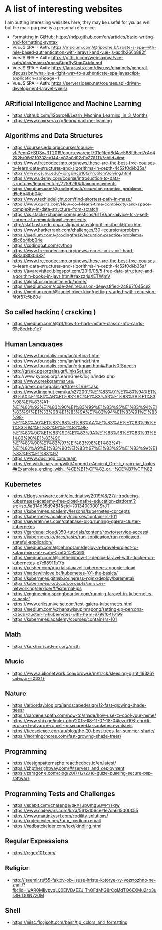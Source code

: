 # A list of interesting websites

I am putting interesting websites here, they may be useful for you as well but the main purpose
is a personal reference.

- Formatting in GitHub: https://help.github.com/en/articles/basic-writing-and-formatting-syntax
- VueJS SPA + Auth: https://medium.com/@ripoche.b/create-a-spa-with-role-based-authentication-with-laravel-and-vue-js-ac4b260b882f
- VueJS SPA + Auth: https://github.com/websanova/vue-auth/blob/master/docs/StepByStepGuide.md
- VueJS SPA + Auth: https://laracasts.com/discuss/channels/general-discussion/what-is-a-right-way-to-authenticate-spa-javascript-application-api?page=1
- VueJS SPA + Auth: https://serversideup.net/courses/api-driven-development-laravel-vuejs/


## ARtificial Intelligence and Machine Learning

- https://github.com/llSourcell/Learn_Machine_Learning_in_3_Months
- https://www.coursera.org/learn/machine-learning
## Algorithms and Data Structures

- https://courses.edx.org/courses/course-v1:PennX+SD3x+3T2019/courseware/ef701e0fcd8d4ac588fdbcd7e4e4202b/05d210732ec144ec83a8d92d1e276111/?child=first
- https://www.freecodecamp.org/news/these-are-the-best-free-courses-to-learn-data-structures-and-algorithms-in-depth-4d52f0d6b35a/
- https://www.cs.jhu.edu/~jorgev/cs106/ProblemSolving.html
- https://www.udemy.com/course/introduction-to-data-structures/learn/lecture/7259290##announcements
- https://medium.com/@codingfreak/recursion-practice-problems-d8c6b4fbb04e
- https://www.techiedelight.com/find-shortest-path-in-maze/
- https://www.quora.com/How-do-I-learn-time-complexity-and-space-complexity-in-data-structure-from-scratch
- https://cs.stackexchange.com/questions/61170/an-advice-to-a-self-learner-of-computational-complexity
- http://staff.ustc.edu.cn/~csli/graduate/algorithms/book6/toc.htm
- https://www.hackerrank.com/challenges/30-recursion/problem
- https://medium.com/@codingfreak/recursion-practice-problems-d8c6b4fbb04e
- https://codingbat.com/python
- https://www.freecodecamp.org/news/recursion-is-not-hard-858a48830d83/
- https://www.freecodecamp.org/news/these-are-the-best-free-courses-to-learn-data-structures-and-algorithms-in-depth-4d52f0d6b35a/
- https://javarevisited.blogspot.com/2016/05/5-free-data-structure-and-algorithm-books-in-java.html##axzz4uXETWjmV
- https://algs4.cs.princeton.edu/home/
- https://medium.com/code-zen/recursion-demystified-24867f045c62
- https://medium.com/@daniel.oliver.king/getting-started-with-recursion-f89f57c5b60e

## So called hacking ( cracking )
- https://medium.com/@lp1/how-to-hack-mifare-classic-nfc-cards-69c8edcbe1e7
## Human Languages

- https://www.foundalis.com/lan/definart.htm
- https://www.foundalis.com/lan/artindef.htm
- https://www.foundalis.com/lan/grkgram.htm##PartsOfSpeech
- http://greek.pgeorgalas.gr/LinksSet.asp
- http://www.kypros.org/LearnGreek/login/index.php
- https://www.greekgrammar.eu/
- http://greek.pgeorgalas.gr/GreekTVSet.asp
- https://www.lingohut.com/ka/v272001/%E1%83%91%E1%83%94%E1%83%A0%E1%83%AB%E1%83%9C%E1%83%A3%E1%83%9A%E1%83%98%E1%83%A1-%E1%83%92%E1%83%90%E1%83%99%E1%83%95%E1%83%94%E1%83%97%E1%83%98%E1%83%9A%E1%83%94%E1%83%91%E1%83%98-%E1%83%A0%E1%83%98%E1%83%AA%E1%83%AE%E1%83%95%E1%83%94%E1%83%91%E1%83%98-%E1%83%9C%E1%83%9D%E1%83%9A%E1%83%98%E1%83%93%E1%83%90%E1%83%9C-%E1%83%90%E1%83%97%E1%83%98%E1%83%A1-%E1%83%A9%E1%83%90%E1%83%97%E1%83%95%E1%83%9A%E1%83%98%E1%83%97
- https://www.duolingo.com/learn
- https://en.wiktionary.org/wiki/Appendix:Ancient_Greek_grammar_tables##Examples_ending_with_-%CE%B1%CF%82_or_-%CE%B7%CF%82

## Kubernetes

- https://blogs.vmware.com/cloudnative/2019/08/27/introducing-kubernetes-academy-free-cloud-native-education-platform/?src=so_5a314d05d9484&cid=70134000001SkJT
- https://kubernetes.academy/lessons/kubernetes-concepts
- https://kubernetes.academy/courses/containers-101
- https://severalnines.com/database-blog/running-galera-cluster-kubernetes
- https://gardener.cloud/050-tutorials/content/howto/service-access/
- https://kubernetes.io/docs/tasks/run-application/run-replicated-stateful-application/
- https://medium.com/@behroozam/deploy-a-laravel-project-to-kubernetes-at-scale-5aaf54545589
- https://medium.com/@piethein/how-to-deploy-laravel-with-docker-on-kubernetes-e7c68911b17b
- https://pusher.com/tutorials/laravel-kubernetes-google-cloud
- https://madewithlove.be/kubernetes-101-the-basics/
- https://kubernetes.github.io/ingress-nginx/deploy/baremetal/
- https://kubernetes.io/docs/concepts/services-networking/service/##external-ips
- https://engineering.springboardvr.com/running-laravel-in-kubernetes-at-scale/
- https://www.eriksuniverse.com/test-galera-kubernetes.html
- https://medium.com/@thanawitsupinnapong/setting-up-percona-xtradb-cluster-in-kubernetes-with-helm-6786fb416198
- https://kubernetes.academy/courses/containers-101
## Math

- https://ka.khanacademy.org/math
## Music

- https://www.audionetwork.com/browse/m/track/sleeping-giant_19326?category=23219
## Nature

- https://arbordayblog.org/landscapedesign/12-fast-growing-shade-trees/
- https://gardenerspath.com/how-to/shade/how-use-to-cool-your-home/
- https://www.shin.ge/index.php/2015-08-11-07-18-04/ezo/108-chrdili-ezosa-da-aivanze-romeli-mtsenareebia-sauketeso-amistvis
- https://treescience.com.au/blog/the-20-best-trees-for-summer-shade/
- https://morningchores.com/fast-growing-shade-trees/

## Programming

- https://designpatternsphp.readthedocs.io/en/latest/
- https://phptherightway.com/##servers_and_deployment
- https://paragonie.com/blog/2017/12/2018-guide-building-secure-php-software

## Programming Tests and Challenges

- https://edabit.com/challenge/pRXTJpQmgSBwPYFdW
- https://www.codewars.com/kata/5613d06cee1e7da6d5000055
- https://www.martinkysel.com/codility-solutions/
- https://projecteuler.net/?utm_medium=email
- https://nedbatchelder.com/text/kindling.html

## Regular Expressions

- https://regex101.com/
## Religion

- http://iseemir.ru/55-faktov-ob-iisuse-hriste-kotorye-vy-vozmozhno-ne-znali/?fbclid=IwAR0MRypvqLQ0ElVDAEZJ_ThOFdMfG8rCgMdTQ6KXMu2nb3usBHrD0fN7z0M
## Shell

- https://misc.flogisoft.com/bash/tip_colors_and_formatting
